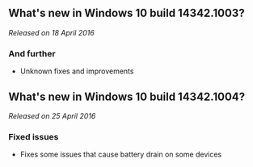 ## What's new in Windows 10 build 14342.1003?
_Released on 18 April 2016_

### And further
- Unknown fixes and improvements

## What's new in Windows 10 build 14342.1004?
_Released on 25 April 2016_

### Fixed issues
- Fixes some issues that cause battery drain on some devices
